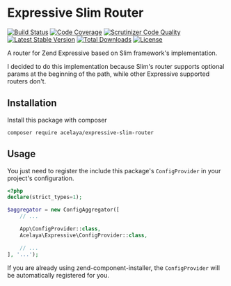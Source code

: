 # Expressive Slim Router

[![Build Status](https://travis-ci.org/acelaya/expressive-slim-router.svg?branch=master)](https://travis-ci.org/acelaya/expressive-slim-router)
[![Code Coverage](https://scrutinizer-ci.com/g/acelaya/expressive-slim-router/badges/coverage.png?b=master)](https://scrutinizer-ci.com/g/acelaya/expressive-slim-router/?branch=master)
[![Scrutinizer Code Quality](https://scrutinizer-ci.com/g/acelaya/expressive-slim-router/badges/quality-score.png?b=master)](https://scrutinizer-ci.com/g/acelaya/expressive-slim-router/?branch=master)
[![Latest Stable Version](https://poser.pugx.org/acelaya/expressive-slim-router/v/stable.png)](https://packagist.org/packages/acelaya/expressive-slim-router)
[![Total Downloads](https://poser.pugx.org/acelaya/expressive-slim-router/downloads.png)](https://packagist.org/packages/acelaya/expressive-slim-router)
[![License](https://poser.pugx.org/acelaya/expressive-slim-router/license.png)](https://packagist.org/packages/acelaya/expressive-slim-router)

A router for Zend Expressive based on Slim framework's implementation.

I decided to do this implementation because Slim's router supports optional params at the beginning of the path, while other Expressive supported routers don't.

## Installation

Install this package with composer

`composer require acelaya/expressive-slim-router`

## Usage

You just need to register the include this package's `ConfigProvider` in your project's configuration.

```php
<?php
declare(strict_types=1);

$aggregator = new ConfigAggregator([
    // ...

    App\ConfigProvider::class,
    Acelaya\Expressive\ConfigProvider::class,

    // ...
], '...');
```

If you are already using zend-component-installer, the `ConfigProvider` will be automatically registered for you.
